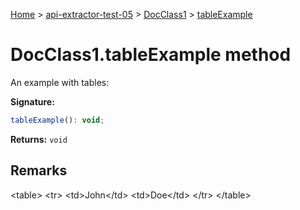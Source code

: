 [Home](./index) &gt; [api-extractor-test-05](./api-extractor-test-05.md) &gt; [DocClass1](./api-extractor-test-05.docclass1.md) &gt; [tableExample](./api-extractor-test-05.docclass1.tableexample.md)

# DocClass1.tableExample method

An example with tables:

**Signature:**
```javascript
tableExample(): void;
```
**Returns:** `void`

## Remarks

&lt;table&gt; &lt;tr&gt; &lt;td&gt;John&lt;/td&gt; &lt;td&gt;Doe&lt;/td&gt; &lt;/tr&gt; &lt;/table&gt;
